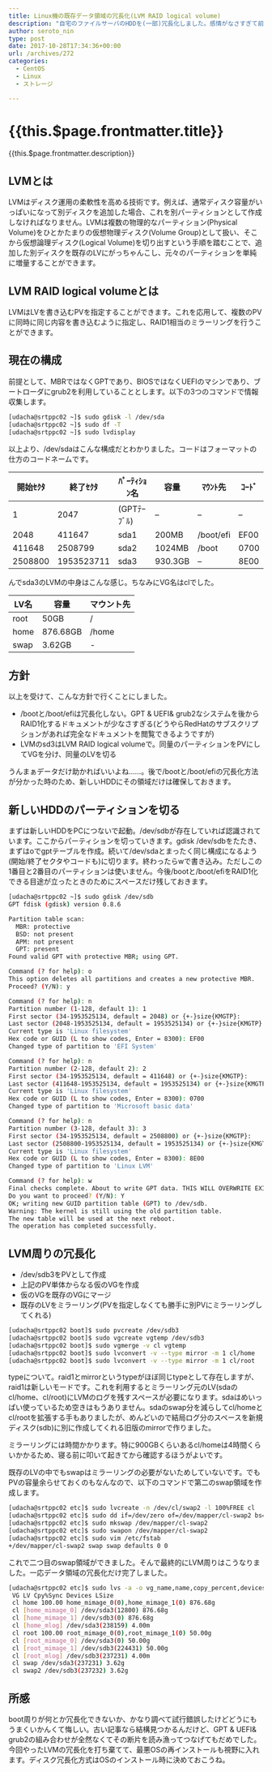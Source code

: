 ```yaml
---
title: Linux機の既存データ領域の冗長化(LVM RAID logical volume)
description: "自宅のファイルサーバのHDDを(一部)冗長化しました。感情がなさすぎて前置きがこれ以上書けない。"
author: seroto_nin
type: post
date: 2017-10-28T17:34:36+00:00
url: /archives/272
categories:
  - CentOS
  - Linux
  - ストレージ

---
```

# {{this.$page.frontmatter.title}}

<Date/><CategoriesPerPost/>

{{this.$page.frontmatter.description}}
  
<!--more-->

## LVMとは

LVMはディスク運用の柔軟性を高める技術です。例えば、通常ディスク容量がいっぱいになって別ディスクを追加した場合、これを別パーティションとして作成しなければなりません。LVMは複数の物理的なパーティション(Physical Volume)をひとかたまりの仮想物理ディスク(Volume Group)として扱い、そこから仮想論理ディスク(Logical Volume)を切り出すという手順を踏むことで、追加した別ディスクを既存のLVにがっちゃんこし、元々のパーティションを単純に増量することができます。

## LVM RAID logical volumeとは

LVMはLVを書き込むPVを指定することができます。これを応用して、複数のPVに同時に同じ内容を書き込むように指定し、RAID1相当のミラーリングを行うことができます。

## 現在の構成

前提として、MBRではなくGPTであり、BIOSではなくUEFIのマシンであり、ブートローダにgrub2を利用していることとします。以下の3つのコマンドで情報収集します。

```bash
[udacha@srtppc02 ~]$ sudo gdisk -l /dev/sda
[udacha@srtppc02 ~]$ sudo df -T
[udacha@srtppc02 ~]$ sudo lvdisplay
```

以上より、/dev/sdaはこんな構成だとわかりました。コードはフォーマットの仕方のコードネームです。

|開始ｾｸﾀ |終了ｾｸﾀ |ﾊﾟｰﾃｨｼｮﾝ名 |容量 |ﾏｳﾝﾄ先 |ｺｰﾄﾞ |
|---|---|---|---|---|---|
|1 |2047|(GPTﾃｰﾌﾞﾙ)|–|–|–|
|2048|411647|sda1|200MB|/boot/efi|EF00|
|411648|2508799|sda2|1024MB|/boot|0700|
|2508800|1953523711|sda3|930.3GB|–|8E00|

んでsda3のLVMの中身はこんな感じ。ちなみにVG名はclでした。

|LV名|容量|マウント先|
|---|---|---|
|root|50GB|/|
|home|876.68GB|/home|
|swap|3.62GB|-|

## 方針

以上を受けて、こんな方針で行くことにしました。

* /bootと/boot/efiは冗長化しない。GPT & UEFI& grub2なシステムを後からRAID1化するドキュメントが少なさすぎる(どうやらRedHatのサブスクリプションがあれば完全なドキュメントを閲覧できるようですが)
* LVMのsd3はLVM RAID logical volumeで。同量のパーティションをPVにしてVGを分け、同量のLVを切る

うんまぁデータだけ助かればいいよね……。後で/bootと/boot/efiの冗長化方法が分かった時のため、新しいHDDにその領域だけは確保しておきます。

## 新しいHDDのパーティションを切る

まずは新しいHDDをPCにつないで起動。/dev/sdbが存在していれば認識されています。ここからパーティションを切っていきます。gdisk /dev/sdbをたたき、まずはoでgptテーブルを作成。続いて/dev/sdaとまったく同じ構成になるよう(開始/終了セクタやコードも)に切ります。終わったらwで書き込み。ただしこの1番目と2番目のパーティションは使いません。今後/bootと/boot/efiをRAID1化できる目途が立ったときのためにスペースだけ残しておきます。

```bash
[udacha@srtppc02 ~]$ sudo gdisk /dev/sdb
GPT fdisk (gdisk) version 0.8.6

Partition table scan:
  MBR: protective
  BSD: not present
  APM: not present
  GPT: present
Found valid GPT with protective MBR; using GPT.

Command (? for help): o
This option deletes all partitions and creates a new protective MBR.
Proceed? (Y/N): y

Command (? for help): n
Partition number (1-128, default 1): 1
First sector (34-1953525134, default = 2048) or {+-}size{KMGTP}:
Last sector (2048-1953525134, default = 1953525134) or {+-}size{KMGTP}: 411647
Current type is 'Linux filesystem'
Hex code or GUID (L to show codes, Enter = 8300): EF00
Changed type of partition to 'EFI System'

Command (? for help): n
Partition number (2-128, default 2): 2
First sector (34-1953525134, default = 411648) or {+-}size{KMGTP}:
Last sector (411648-1953525134, default = 1953525134) or {+-}size{KMGTP}: 2508799
Current type is 'Linux filesystem'
Hex code or GUID (L to show codes, Enter = 8300): 0700
Changed type of partition to 'Microsoft basic data'

Command (? for help): n
Partition number (3-128, default 3): 3
First sector (34-1953525134, default = 2508800) or {+-}size{KMGTP}:
Last sector (2508800-1953525134, default = 1953525134) or {+-}size{KMGTP}: 1953523711
Current type is 'Linux filesystem'
Hex code or GUID (L to show codes, Enter = 8300): 8E00
Changed type of partition to 'Linux LVM'

Command (? for help): w
Final checks complete. About to write GPT data. THIS WILL OVERWRITE EXISTINGPARTITIONS!!
Do you want to proceed? (Y/N): Y
OK; writing new GUID partition table (GPT) to /dev/sdb.
Warning: The kernel is still using the old partition table.
The new table will be used at the next reboot.
The operation has completed successfully.
```

## LVM周りの冗長化

* /dev/sdb3をPVとして作成
* 上記のPV単体からなる仮のVGを作成
* 仮のVGを既存のVGにマージ
* 既存のLVをミラーリング(PVを指定しなくても勝手に別PVにミラーリングしてくれる)

```bash
[udacha@srtppc02 boot]$ sudo pvcreate /dev/sdb3
[udacha@srtppc02 boot]$ sudo vgcreate vgtemp /dev/sdb3
[udacha@srtppc02 boot]$ sudo vgmerge -v cl vgtemp
[udacha@srtppc02 boot]$ sudo lvconvert -v --type mirror -m 1 cl/home
[udacha@srtppc02 boot]$ sudo lvconvert -v --type mirror -m 1 cl/root
```

typeについて。raid1とmirrorというtypeがほぼ同じtypeとして存在しますが、raid1は新しいモードです。これを利用するとミラーリング元のLV(sdaのcl/home、cl/root)にLVMのログを残すスペースが必要になります。sdaはめいっぱい使っているため空きはもうありません。sdaのswap分を減らしてcl/homeとcl/rootを拡張する手もありましたが、めんどいので結局ログ分のスペースを新規ディスク(sdb)に別に作成してくれる旧版のmirrorで作りました。

ミラーリングには時間かかります。特に900GBくらいあるcl/homeは4時間くらいかかるため、寝る前に叩いて起きてから確認するほうがよいです。

既存のLVの中でもswapはミラーリングの必要がないためしていないです。でもPVの容量余らせておくのもなんなので、以下のコマンドで第二のswap領域を作成します。

```bash
[udacha@srtppc02 etc]$ sudo lvcreate -n /dev/cl/swap2 -l 100%FREE cl
[udacha@srtppc02 etc]$ sudo dd if=/dev/zero of=/dev/mapper/cl-swap2 bs=1M count=50
[udacha@srtppc02 etc]$ sudo mkswap /dev/mapper/cl-swap2
[udacha@srtppc02 etc]$ sudo swapon /dev/mapper/cl-swap2
[udacha@srtppc02 etc]$ sudo vim /etc/fstab
+/dev/mapper/cl-swap2 swap swap defaults 0 0
```

これで二つ目のswap領域ができました。そんで最終的にLVM周りはこうなりました。一応データ領域の冗長化だけ完了しました。

```bash
[udacha@srtppc02 etc]$ sudo lvs -a -o vg_name,name,copy_percent,devices,size
 VG LV Cpy%Sync Devices LSize
 cl home 100.00 home_mimage_0(0),home_mimage_1(0) 876.68g
 cl [home_mimage_0] /dev/sda3(12800) 876.68g
 cl [home_mimage_1] /dev/sdb3(0) 876.68g
 cl [home_mlog] /dev/sda3(238159) 4.00m
 cl root 100.00 root_mimage_0(0),root_mimage_1(0) 50.00g
 cl [root_mimage_0] /dev/sda3(0) 50.00g
 cl [root_mimage_1] /dev/sdb3(224431) 50.00g
 cl [root_mlog] /dev/sdb3(237231) 4.00m
 cl swap /dev/sda3(237231) 3.62g
 cl swap2 /dev/sdb3(237232) 3.62g
 ```

## 所感

boot周りが何とか冗長化できないか、かなり調べて試行錯誤したけどどうにもうまくいかんくて悔しい。古い記事なら結構見つかるんだけど、GPT & UEFI& grub2の組み合わせが全然なくてその断片を読み漁ってつなげてもだめでした。今回やったLVMの冗長化を打ち棄てて、最悪OSの再インストールも視野に入れます。ディスク冗長化方式はOSのインストール時に決めておこうね。
